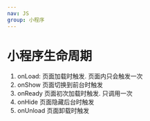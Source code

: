 ```yaml
---
nav: JS
group: 小程序
---
```


# 小程序生命周期

1. onLoad: 页面加载时触发. 页面内只会触发一次
2. onShow 页面切换到前台时触发
3. onReady 页面初次加载时触发. 只调用一次
4. onHide 页面隐藏后台时触发
5. onUnload 页面卸载时触发
